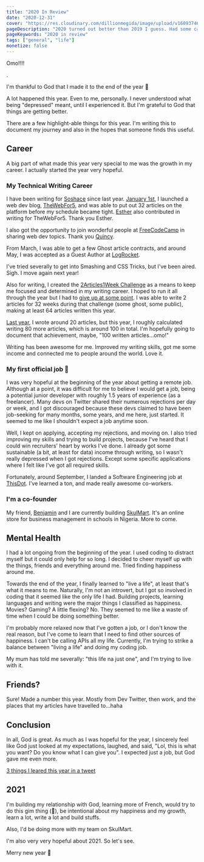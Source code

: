 ```yaml
---
title: "2020 In Review"
date: "2020-12-31"
cover: "https://res.cloudinary.com/dillionmegida/image/upload/v1609374682/images/blogs_cover/thisdot-team.png"
pageDescription: "2020 turned out better than 2019 I guess. Had some career and person wins."
pageKeywords: "2020 in review"
tags: ["general", "life"]
monetize: false
---
```


Omo!!!!

.

I'm thankful to God that I made it to the end of the year 💛

A lot happened this year. Even to me, personally. I never understood what being "depressed" meant, until I experienced it. But I'm grateful to God that things are getting better.

There are a few highlight-able things for this year. I'm writing this to document my journey and also in the hopes that someone finds this useful.

## Career

A big part of what made this year very special to me was the growth in my career. I actually started the year very hopeful.

### My Technical Writing Career

I have been writing for [Soshace](https://soshace.com/author/dillionmegida/publics/) since last year. [January 1st](https://twitter.com/iamdillion/status/1212347116951093248?s=20), I launched a web dev blog, [TheWebFor5](https://thewebfor5.com/), and was able to put out 32 articles on the platform before my schedule became tight. [Esther](https://twitter.com/lady_catheryn) also contributed in writing for TheWebFor5. Thank you Esther.

I also got the opportunity to join wonderful people at [FreeCodeCamp](https://www.freecodecamp.org/news/author/dillionmegida/) in sharing web dev topics. Thank you [Quincy](https://twitter.com/ossia).

From March, I was able to get a few Ghost article contracts, and around May, I was accepted as a Guest Author at [LogRocket](https://blog.logrocket.com/author/dillion-megida/).

I've tried severally to get into Smashing and CSS Tricks, but I've been aired. Sigh. I move again next year!

Also for writing, I created the [2Articles1Week Challenge](https://dillionmegida.com/p/introducing-weekly-articles-challenge/) as a means to keep me focused and determined in my writing career. I hoped to run it all through the year but I had to [give up at some point](https://twitter.com/iamdillion/status/1323990562601607168?s=20). I was able to write 2 articles for 32 weeks during that challenge (some ghost, some public), making at least 64 articles written this year.

[Last year](https://dillionmegida.com/p/2019-in-review/#2-i-started-writing-technical-articles), I wrote around 20 articles, but this year, I roughly calculated writing 80 more articles, which is around 100 in total. I'm hopefully going to document that achievement, maybe, "100 written articles...omo!"

Writing has been awesome for me. Improved my writing skills, got me some income and connected me to people around the world. Love it.

### My first official job 🎉

I was very hopeful at the beginning of the year about getting a remote job. Although at a point, it was difficult for me to believe I would get a job, being a potential junior developer with roughly 1.5 years of experience (as a freelancer). Many devs on Twitter shared their numerous rejections per day or week, and I got discouraged because these devs claimed to have been job-seeking for many months, some years, and me here, just started. It seemed to me like I shouldn't expect a job anytime soon.

Well, I kept on applying, accepting my rejections, and moving on. I also tried improving my skills and trying to build projects, because I've heard that I could win recruiters' heart by works I've done. I already got some sustainable (a bit, at least for data) income through writing, so I wasn't really depressed when I got rejections. Except some specific applications where I felt like I've got all required skills.

Fortunately, around September, I landed a Software Engineering job at [ThisDot](http://thisdot.co/). I've learned a ton, and made really awesome co-workers.

### I'm a co-founder

My friend, [Benjamin](https://twitter.com/BheejayRichard) and I are currently building [SkulMart](https://skulmart.com/). It's an online store for business management in schools in Nigeria. More to come.

## Mental Health

I had a lot ongoing from the beginning of the year. I used coding to distract myself but it could only help for so long. I decided to cheer myself up with the things, friends and everything around me. Tried finding happiness around me.

Towards the end of the year, I finally learned to "live a life", at least that's what it means to me. Naturally, I'm not an introvert, but I got so involved in coding that it seemed like the only life I had. Building projects, learning languages and writing were the major things I classified as happiness. Movies? Gaming? A little flexing? No. They seemed to me like a waste of time when I could be doing something better.

I'm probably more relaxed now that I've gotten a job, or I don't know the real reason, but I've come to learn that I need to find other sources of happiness. I can't be calling APIs all my life. Currently, I'm trying to strike a balance between "living a life" and doing my coding job.

My mum has told me severally: "this life na just one", and I'm trying to live with it.

## Friends?

Sure! Made a number this year. Mostly from Dev Twitter, then work, and the places that my articles have travelled to...haha

## Conclusion

In all, God is great. As much as I was hopeful for the year, I sincerely feel like God just looked at my expectations, laughed, and said, "Lol, this is what you want? Do you know what I can give you". I expected just a job, but God gave me even more.

[3 things I leared this year in a tweet](https://twitter.com/iamdillion/status/1343633317699215362?s=21)

## 2021

I'm building my relationship with God, learning more of French, would try to do this gim thing (🥴), be intentional about my happiness and my growth, learn a lot, write a lot and build stuffs.

Also, I'd be doing more with my team on SkulMart.

I'm also very very hopeful about 2021. So let's see.

Merry new year 💛
